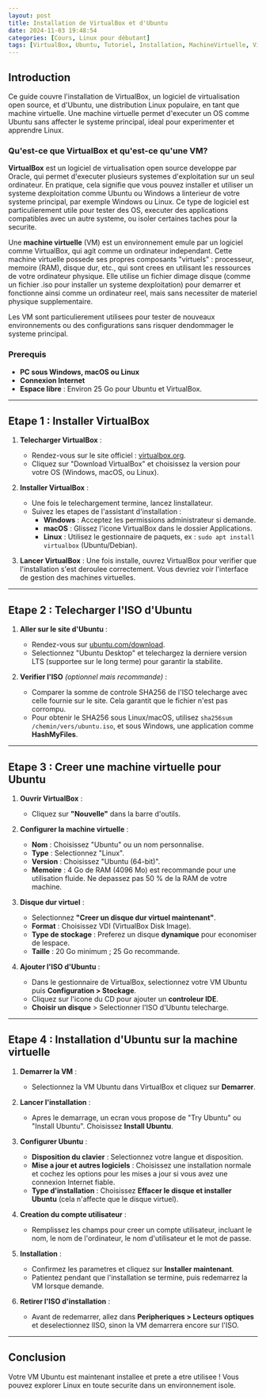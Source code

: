 ```yaml
---
layout: post
title: Installation de VirtualBox et d'Ubuntu
date: 2024-11-03 19:48:54
categories: [Cours, Linux pour débutant]
tags: [VirtualBox, Ubuntu, Tutoriel, Installation, MachineVirtuelle, Virtualisation, Linux, Windows, macOS, Debutant, GuidePasAPas, ISOUbuntu, ConfigurationVM, OpenSource, ApprendreLinux]
---
```


## Introduction
Ce guide couvre l'installation de VirtualBox, un logiciel de virtualisation open source, et d'Ubuntu, une distribution Linux populaire, en tant que machine virtuelle. Une machine virtuelle permet d'executer un OS comme Ubuntu sans affecter le systeme principal, ideal pour experimenter et apprendre Linux.

### Qu'est-ce que VirtualBox et qu'est-ce qu'une VM?

**VirtualBox** est un logiciel de virtualisation open source developpe par Oracle, qui permet d'executer plusieurs systemes d'exploitation sur un seul ordinateur. En pratique, cela signifie que vous pouvez installer et utiliser un systeme dexploitation comme Ubuntu ou Windows a linterieur de votre systeme principal, par exemple Windows ou Linux. Ce type de logiciel est particulierement utile pour tester des OS, executer des applications compatibles avec un autre systeme, ou isoler certaines taches pour la securite.

Une **machine virtuelle** (VM) est un environnement emule par un logiciel comme VirtualBox, qui agit comme un ordinateur independant. Cette machine virtuelle possede ses propres composants "virtuels" : processeur, memoire (RAM), disque dur, etc., qui sont crees en utilisant les ressources de votre ordinateur physique. Elle utilise un fichier dimage disque (comme un fichier .iso pour installer un systeme dexploitation) pour demarrer et fonctionne ainsi comme un ordinateur reel, mais sans necessiter de materiel physique supplementaire. 

Les VM sont particulierement utilisees pour tester de nouveaux environnements ou des configurations sans risquer dendommager le systeme principal.

### Prerequis
- **PC sous Windows, macOS ou Linux**
- **Connexion Internet**
- **Espace libre** : Environ 25 Go pour Ubuntu et VirtualBox.

---

## Etape 1 : Installer VirtualBox

1. **Telecharger VirtualBox** :
   - Rendez-vous sur le site officiel : [virtualbox.org](https://www.virtualbox.org/).
   - Cliquez sur "Download VirtualBox" et choisissez la version pour votre OS (Windows, macOS, ou Linux).

2. **Installer VirtualBox** :
   - Une fois le telechargement termine, lancez linstallateur.
   - Suivez les etapes de l'assistant d'installation :
     - **Windows** : Acceptez les permissions administrateur si demande.
     - **macOS** : Glissez l'icone VirtualBox dans le dossier Applications.
     - **Linux** : Utilisez le gestionnaire de paquets, ex : `sudo apt install virtualbox` (Ubuntu/Debian).

3. **Lancer VirtualBox** : Une fois installe, ouvrez VirtualBox pour verifier que l'installation s'est deroulee correctement. Vous devriez voir l'interface de gestion des machines virtuelles.

---

## Etape 2 : Telecharger l'ISO d'Ubuntu

1. **Aller sur le site d'Ubuntu** :
   - Rendez-vous sur [ubuntu.com/download](https://ubuntu.com/download).
   - Selectionnez "Ubuntu Desktop" et telechargez la derniere version LTS (supportee sur le long terme) pour garantir la stabilite.

2. **Verifier l'ISO** *(optionnel mais recommande)* :
   - Comparer la somme de controle SHA256 de l'ISO telecharge avec celle fournie sur le site. Cela garantit que le fichier n'est pas corrompu.
   - Pour obtenir le SHA256 sous Linux/macOS, utilisez `sha256sum /chemin/vers/ubuntu.iso`, et sous Windows, une application comme **HashMyFiles**.

---

## Etape 3 : Creer une machine virtuelle pour Ubuntu

1. **Ouvrir VirtualBox** :
   - Cliquez sur **"Nouvelle"** dans la barre d'outils.

2. **Configurer la machine virtuelle** :
   - **Nom** : Choisissez "Ubuntu" ou un nom personnalise.
   - **Type** : Selectionnez "Linux".
   - **Version** : Choisissez "Ubuntu (64-bit)".
   - **Memoire** : 4 Go de RAM (4096 Mo) est recommande pour une utilisation fluide. Ne depassez pas 50 % de la RAM de votre machine.
   
3. **Disque dur virtuel** :
   - Selectionnez **"Creer un disque dur virtuel maintenant"**.
   - **Format** : Choisissez VDI (VirtualBox Disk Image).
   - **Type de stockage** : Preferez un disque **dynamique** pour economiser de lespace.
   - **Taille** : 20 Go minimum ; 25 Go recommande.

4. **Ajouter l'ISO d'Ubuntu** :
   - Dans le gestionnaire de VirtualBox, selectionnez votre VM Ubuntu puis **Configuration > Stockage**.
   - Cliquez sur l'icone du CD pour ajouter un **controleur IDE**.
   - **Choisir un disque** > Selectionner l'ISO d'Ubuntu telecharge.

---

## Etape 4 : Installation d'Ubuntu sur la machine virtuelle

1. **Demarrer la VM** :
   - Selectionnez la VM Ubuntu dans VirtualBox et cliquez sur **Demarrer**.

2. **Lancer l'installation** :
   - Apres le demarrage, un ecran vous propose de "Try Ubuntu" ou "Install Ubuntu". Choisissez **Install Ubuntu**.

3. **Configurer Ubuntu** :
   - **Disposition du clavier** : Selectionnez votre langue et disposition.
   - **Mise a jour et autres logiciels** : Choisissez une installation normale et cochez les options pour les mises a jour si vous avez une connexion Internet fiable.
   - **Type d'installation** : Choisissez **Effacer le disque et installer Ubuntu** (cela n'affecte que le disque virtuel).

4. **Creation du compte utilisateur** :
   - Remplissez les champs pour creer un compte utilisateur, incluant le nom, le nom de l'ordinateur, le nom d'utilisateur et le mot de passe.
   
5. **Installation** :
   - Confirmez les parametres et cliquez sur **Installer maintenant**.
   - Patientez pendant que l'installation se termine, puis redemarrez la VM lorsque demande.

6. **Retirer l'ISO d'installation** :
   - Avant de redemarrer, allez dans **Peripheriques > Lecteurs optiques** et deselectionnez lISO, sinon la VM demarrera encore sur l'ISO.

---

## Conclusion
Votre VM Ubuntu est maintenant installee et prete a etre utilisee ! Vous pouvez explorer Linux en toute securite dans un environnement isole.

